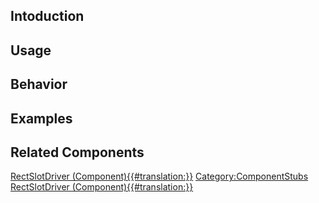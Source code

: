 <languages></languages> <translate>

## Intoduction

## Usage

## Behavior

## Examples

## Related Components

</translate>

[RectSlotDriver
(Component){{#translation:}}](Category:Components{{#translation:}} "wikilink")
[Category:ComponentStubs](Category:ComponentStubs "wikilink")
[RectSlotDriver
(Component){{#translation:}}](Category:Components:UIX:Utility{{#translation:}} "wikilink")